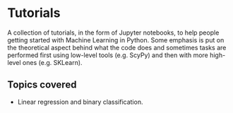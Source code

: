 # Tutorials

A collection of tutorials, in the form of Jupyter notebooks, to help people getting started with Machine Learning in Python. Some emphasis is put on the theoretical aspect behind what the code does and sometimes tasks are performed first using low-level tools (e.g. ScyPy) and then with more high-level ones (e.g. SKLearn).

## Topics covered

* Linear regression and binary classification.